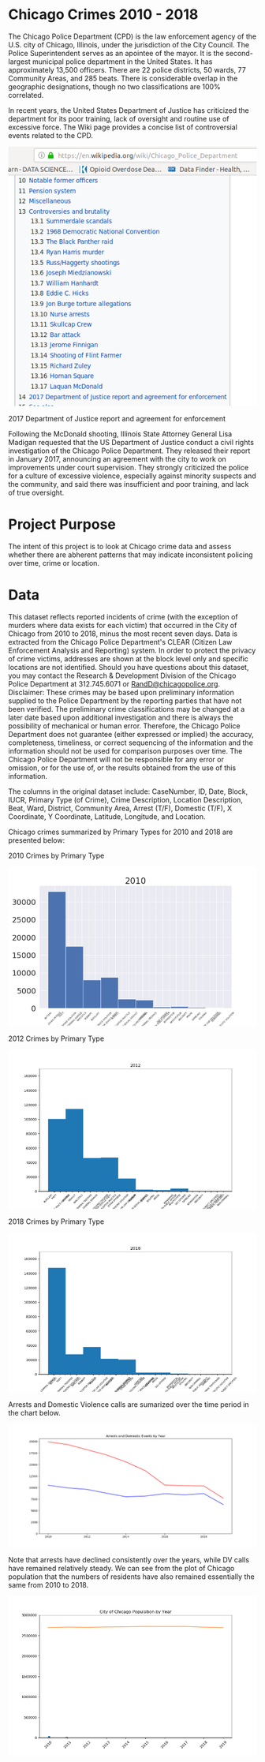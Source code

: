 # Chicago Crimes 2010 - 2018

The Chicago Police Department (CPD) is the law enforcement agency of the U.S. city of Chicago, Illinois, under the jurisdiction of the City Council. The Police Superintendent serves as an apointee of the mayor. It is the second-largest municipal police department in the United States. It has approximately 13,500 officers. There are 22 police districts, 50 wards, 77 Community Areas, and 285 beats. There is considerable overlap in the geographic designations, though no two classifications are 100% correlated.

In recent years, the United States Department of Justice has criticized the department for its poor training, lack of oversight and routine use of excessive force. The Wiki page provides a concise list of controversial events related to the CPD.


![alt text](https://github.com/njnagel/Capstone_2/blob/master/img/CPDcont.png)





2017 Department of Justice report and agreement for enforcement

Following the McDonald shooting, Illinois State Attorney General Lisa Madigan requested that the US Department of Justice conduct a civil rights investigation of the Chicago Police Department. They released their report in January 2017, announcing an agreement with the city to work on improvements under court supervision. They strongly criticized the police for a culture of excessive violence, especially against minority suspects and the community, and said there was insufficient and poor training, and lack of true oversight.

# Project Purpose

The intent of this project is to look at Chicago crime data and assess whether there are abherent patterns that may indicate inconsistent policing over time, crime or location.


# Data

This dataset reflects reported incidents of crime (with the exception of murders where data exists for each victim) that occurred in the City of Chicago from 2010 to 2018, minus the most recent seven days. Data is extracted from the Chicago Police Department's CLEAR (Citizen Law Enforcement Analysis and Reporting) system. In order to protect the privacy of crime victims, addresses are shown at the block level only and specific locations are not identified. Should you have questions about this dataset, you may contact the Research & Development Division of the Chicago Police Department at 312.745.6071 or RandD@chicagopolice.org. Disclaimer: These crimes may be based upon preliminary information supplied to the Police Department by the reporting parties that have not been verified. The preliminary crime classifications may be changed at a later date based upon additional investigation and there is always the possibility of mechanical or human error. Therefore, the Chicago Police Department does not guarantee (either expressed or implied) the accuracy, completeness, timeliness, or correct sequencing of the information and the information should not be used for comparison purposes over time. The Chicago Police Department will not be responsible for any error or omission, or for the use of, or the results obtained from the use of this information.

The columns in the original dataset include: CaseNumber, ID, Date, Block, IUCR, Primary Type (of Crime), Crime Description, Location Description, Beat, Ward, District, Community Area, Arrest (T/F), Domestic (T/F), X Coordinate, Y Coordinate, Latitude, Longitude, and Location.  



Chicago crimes summarized by Primary Types for 2010 and 2018 are presented below:

2010 Crimes by Primary Type

![alt text](https://github.com/njnagel/Capstone_2/blob/master/img/PrimaryType2010.png)


2012 Crimes by Primary Type


![alt text](https://github.com/njnagel/Capstone_2/blob/master/img/PrimaryType2012.png)


2018 Crimes by Primary Type


![alt text](https://github.com/njnagel/Capstone_2/blob/master/img/PrimaryType2018.png)


Arrests and Domestic Violence calls are sumarized over the time period in the chart below.


![alt text](https://github.com/njnagel/Capstone_2/blob/master/img/ArrestsDomesticbyYear.png)


Note that arrests have declined consistently over the years, while DV calls have remained relatively steady. We can see from the plot of Chicago population that the numbers of residents have also remained essentially the same from 2010 to 2018.

![alt text](https://github.com/njnagel/Capstone_2/blob/master/img/Chicago%20Pop%20by%20Year.png)











